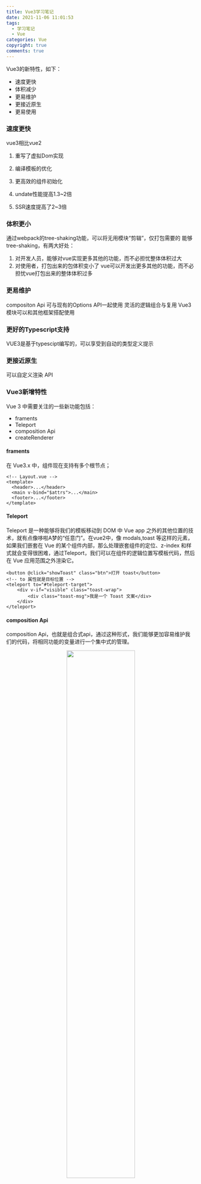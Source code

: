 ```yaml
---
title: Vue3学习笔记
date: 2021-11-06 11:01:53
tags: 
  - 学习笔记
  - Vue
categories: Vue
copyright: true
comments: true
---
```



Vue3的新特性，如下：
- 速度更快
- 体积减少
- 更易维护
- 更接近原生
- 更易使用

### 速度更快
vue3相比vue2
1. 重写了虚拟Dom实现

2. 编译模板的优化

3. 更高效的组件初始化

4. undate性能提高1.3~2倍

5. SSR速度提高了2~3倍

### 体积更小

通过webpack的tree-shaking功能，可以将无用模块“剪辑”，仅打包需要的
能够tree-shaking，有两大好处：
1. 对开发人员，能够对vue实现更多其他的功能，而不必担忧整体体积过大
2. 对使用者，打包出来的包体积变小了
vue可以开发出更多其他的功能，而不必担忧vue打包出来的整体体积过多

### 更易维护
compositon Api
可与现有的Options API一起使用
灵活的逻辑组合与复用
Vue3模块可以和其他框架搭配使用

### 更好的Typescript支持
VUE3是基于typescipt编写的，可以享受到自动的类型定义提示

### 更接近原生
可以自定义渲染 API

### Vue3新增特性
Vue 3 中需要关注的一些新功能包括：
- framents
- Teleport
- composition Api
- createRenderer

#### framents
在 Vue3.x 中，组件现在支持有多个根节点；
```
<!-- Layout.vue -->
<template>
  <header>...</header>
  <main v-bind="$attrs">...</main>
  <footer>...</footer>
</template>
```
#### Teleport
Teleport 是一种能够将我们的模板移动到 DOM 中 Vue app 之外的其他位置的技术，就有点像哆啦A梦的“任意门”。在vue2中，像 modals,toast 等这样的元素，如果我们嵌套在 Vue 的某个组件内部，那么处理嵌套组件的定位、z-index 和样式就会变得很困难，通过Teleport，我们可以在组件的逻辑位置写模板代码，然后在 Vue 应用范围之外渲染它。
```
<button @click="showToast" class="btn">打开 toast</button>
<!-- to 属性就是目标位置 -->
<teleport to="#teleport-target">
    <div v-if="visible" class="toast-wrap">
        <div class="toast-msg">我是一个 Toast 文案</div>
    </div>
</teleport>
```
#### composition Api
composition Api，也就是组合式api，通过这种形式，我们能够更加容易维护我们的代码，将相同功能的变量进行一个集中式的管理。

<div align=center>
<img src="1.png" width = 60%>
</div>

![composition](2.png)

<div align=center>
<img src="3.png" width = 60%>
</div>
#### createRenderer
通过createRenderer，我们能够构建自定义渲染器，我们能够将 vue 的开发模型扩展到其他平台。


### 移除 API
1. keyCode 支持作为 v-on 的修饰符
2. $on，$off和$once 实例方法
3. 过滤filter
4. 内联模板 attribute
5. $destroy 实例方法。用户不应再手动管理单个Vue 组件的生命周期。

### 其他小改变
1. destroyed 生命周期选项被重命名为 unmounted
2. beforeDestroy 生命周期选项被重命名为 beforeUnmount
3. [prop default工厂函数不再有权访问 this 是上下文
4. 自定义指令 API 已更改为与组件生命周期一致
5. data 应始终声明为函数
6. 来自 mixin 的 data 选项现在可简单地合并
7. attribute 强制策略已更改
8. 一些过渡 class 被重命名
9. 组建 watch 选项和实例方法 $watch不再支持以点分隔的字符串路径。请改用计算属性函数作为参数。
10. ```<template>``` 没有特殊指令的标记 (v-if/else-if/else、v-for 或 v-slot) 现在被视为普通元素，并将生成原生的 ```<template>``` 元素，而不是渲染其内部内容。
11. 在Vue 2.x 中，应用根容器的 ```outerHTML``` 将替换为根组件模板 (如果根组件没有模板/渲染选项，则最终编译为模板)。Vue 3.x 现在使用应用容器的 ```innerHTML```，这意味着容器本身不再被视为模板的一部分。


### Vue3和Vue2开发区别

1. Vue2响应式原理采用的是defineProperty，而vue3选用的是proxy。这两者前者是修改对象属性的权限标签，后者是代理整个对象。性能上proxy会更加优秀;
2. Vue3支持多个根节点;
3. Vue3优化diff算法。不再像vue2那样比对所有dom，而采用了block tree的做法。此外重新渲染的算法里也做了改进，利用了闭包来进行缓存。这使得vue3的速度比vue2快了6倍。
4. Vue2的Options API 对比Vue3的Composition API; 
5. 生命周期的钩子使用方式，在 Vue3 生周期钩子不是全局可调用的了，需要另外从vue中引入。和引入reactive一样，生命周期的挂载钩子叫onMounted；
6. emit使用方式：
emit：vue2使用```this.$emit('evnetName', params)```,vue3使用：```setup(_props, {emit}){ emit('eventName', params)}```


